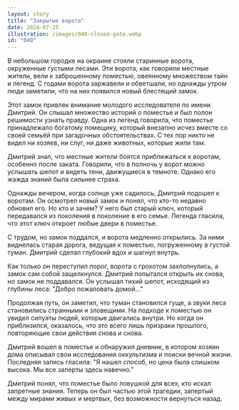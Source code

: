 ```yaml
---
layout: story
title: "Закрытые ворота"
date: 2024-07-25
illustration: /images/040-closed-gate.webp
id: "040"
---
```


В небольшом городке на окраине стояли старинные ворота, окруженные густыми лесами. Эти ворота, как говорили местные жители, вели к заброшенному поместью, овеянному множеством тайн и легенд. С годами ворота заржавели и обветшали, но однажды утром люди заметили, что на них появился новый блестящий замок.

Этот замок привлек внимание молодого исследователя по имени Дмитрий. Он слышал множество историй о поместье и был полон решимости узнать правду. Одна из легенд говорила, что поместье принадлежало богатому помещику, который внезапно исчез вместе со своей семьёй при загадочных обстоятельствах. С тех пор никто не видел ни хозяев, ни слуг, ни даже животных, которые жили там.

Дмитрий знал, что местные жители боятся приближаться к воротам, особенно после заката. Говорили, что в полночь у ворот можно услышать шепот и видеть тени, движущиеся в темноте. Однако его жажда знаний была сильнее страха.

Однажды вечером, когда солнце уже садилось, Дмитрий подошел к воротам. Он осмотрел новый замок и понял, что кто-то недавно обновил его. Но кто и зачем? У него был старый ключ, который передавался из поколения в поколение в его семье. Легенда гласила, что этот ключ откроет любые двери в поместье.

С трудом, но замок поддался, и ворота медленно открылись. За ними виднелась старая дорога, ведущая к поместью, погруженному в густой туман. Дмитрий сделал глубокий вдох и шагнул внутрь.

Как только он переступил порог, ворота с грохотом захлопнулись, а замок сам собой защелкнулся. Дмитрий попытался открыть их снова, но замок не поддавался. Он услышал тихий шепот, исходящий из глубины леса: "Добро пожаловать домой..."

Продолжая путь, он заметил, что туман становился гуще, а звуки леса становились странными и зловещими. На подходе к поместью он увидел силуэты людей, которые двигались внутри. Но когда он приблизился, оказалось, что это всего лишь призраки прошлого, повторяющие свои действия снова и снова.

Дмитрий вошел в поместье и обнаружил дневник, в котором хозяин дома описывал свои исследования оккультизма и поиски вечной жизни. Последняя запись гласила: "Я нашел способ, но цена была слишком высока. Мы все заперты здесь навечно."

Дмитрий понял, что поместье было ловушкой для всех, кто искал запретные знания. Теперь он был частью этой трагедии, запертый между мирами живых и мертвых, без возможности вернуться назад.